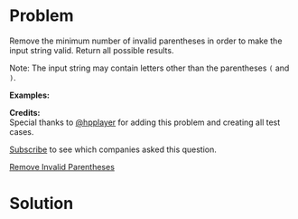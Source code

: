 
# Problem

Remove the minimum number of invalid parentheses in order to make the input
string valid. Return all possible results.

Note: The input string may contain letters other than the parentheses `(` and
`)`.

**Examples:**  

**Credits:**  
Special thanks to [@hpplayer](https://leetcode.com/discuss/user/hpplayer) for
adding this problem and creating all test cases.

[Subscribe](/subscribe/) to see which companies asked this question.



[Remove Invalid Parentheses](https://leetcode.com/problems/remove-invalid-parentheses)

# Solution



